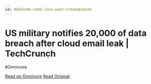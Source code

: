```yaml
---
id: 4601de48-cb58-11ee-aad3-cf4e4a6abd10
---
```


# US military notifies 20,000 of data breach after cloud email leak | TechCrunch
#Omnivore

[Read on Omnivore](https://omnivore.app/me/us-military-notifies-20-000-of-data-breach-after-cloud-email-lea-18da8811629)
[Read Original](https://techcrunch.com/2024/02/14/department-defense-data-breach-microsoft-cloud-email/)

